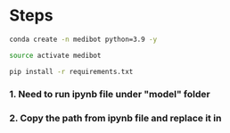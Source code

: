# Steps
```bash
conda create -n medibot python=3.9 -y
```

```bash
source activate medibot
```

```bash
pip install -r requirements.txt 
```

### 1. Need to run ipynb file under "model" folder
### 2. Copy the path from ipynb file and replace it in 
